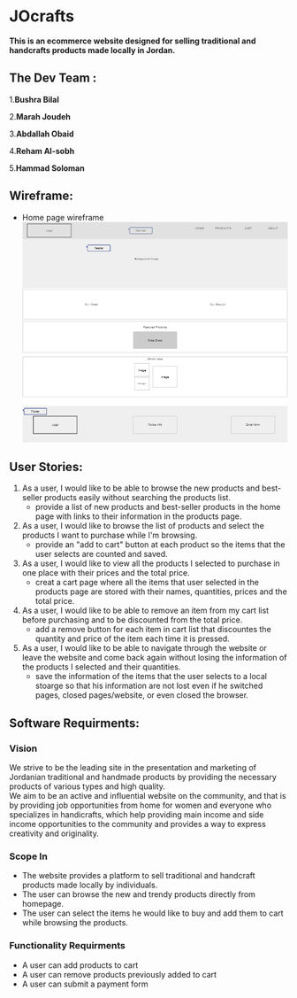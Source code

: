# JOcrafts

**This is an ecommerce website designed for selling traditional and handcrafts products made locally in Jordan.**

## The Dev Team :

1.**Bushra Bilal**

2.**Marah Joudeh**

3.**Abdallah Obaid**

4.**Reham Al-sobh**

5.**Hammad Soloman**


## Wireframe:
- Home page wireframe
![homepage wireframe](/docs/images/home-wireframe.png)

## User Stories:

1. As a user, I would like to be able to browse the new products and best-seller products easily without searching the products list.  
    - provide a list of new products and best-seller products in the home page with links to their information in the products page.
2. As a user, I would like to browse the list of products and select the products I want to purchase while I'm browsing.  
    - provide an "add to cart" button at each product so the items that the user selects are counted and saved.
3. As a user, I would like to view all the products I selected to purchase in one place with their prices and the total price.
    - creat a cart page where all the items that user selected in the products page are stored with their names, quantities, prices and the total price.
4. As a user, I would like to be able to remove an item from my cart list before purchasing and to be discounted from the total price.
    - add a remove button for each item in cart list that discountes the quantity and price of the item each time it is pressed.
5. As a user, I would like to be able to navigate through the website or leave the website and come back again without losing the information of the products I selected and their quantities.
    - save the information of the items that the user selects to a local stoarge so that his information are not lost even if he switched pages, closed pages/website, or even closed the browser.

## Software Requirments:
### Vision

We strive to be the leading site in the presentation and marketing of Jordanian traditional and handmade products by providing the necessary products of various types and high quality.  
We aim to be an active and influential website on the community, and that is by providing job opportunities from home for women and everyone who specializes in handicrafts, which help providing main income and side income opportunities to the community and provides a way to express creativity and originality.

### Scope In

- The website provides a platform to sell traditional and handcraft products made locally by individuals.
- The user can browse the new and trendy products directly from homepage.
- The user can select the items he would like to buy and add them to cart while browsing the products.


### Functionality Requirments

- A user can add products to cart
- A user can remove products previously added to cart
- A user can submit a payment form 
